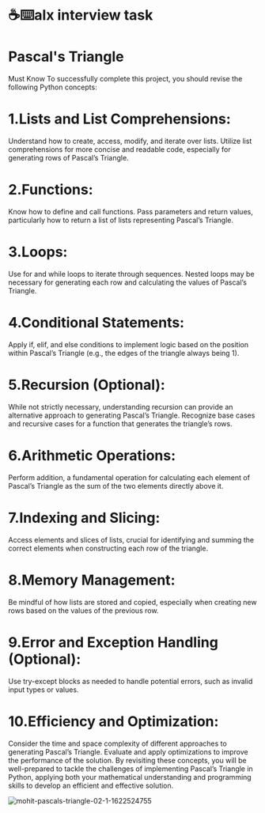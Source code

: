 # ☕⌨️alx interview task


# Pascal's Triangle

Must Know
To successfully complete this project, you should revise the following Python concepts:

# 1.Lists and List Comprehensions:

Understand how to create, access, modify, and iterate over lists.
Utilize list comprehensions for more concise and readable code, especially for generating rows of Pascal’s Triangle.
# 2.Functions:

Know how to define and call functions.
Pass parameters and return values, particularly how to return a list of lists representing Pascal’s Triangle.
# 3.Loops:

Use for and while loops to iterate through sequences.
Nested loops may be necessary for generating each row and calculating the values of Pascal’s Triangle.
# 4.Conditional Statements:

Apply if, elif, and else conditions to implement logic based on the position within Pascal’s Triangle (e.g., the edges of the triangle always being 1).
# 5.Recursion (Optional):

While not strictly necessary, understanding recursion can provide an alternative approach to generating Pascal’s Triangle.
Recognize base cases and recursive cases for a function that generates the triangle’s rows.
# 6.Arithmetic Operations:

Perform addition, a fundamental operation for calculating each element of Pascal’s Triangle as the sum of the two elements directly above it.
# 7.Indexing and Slicing:

Access elements and slices of lists, crucial for identifying and summing the correct elements when constructing each row of the triangle.
# 8.Memory Management:

Be mindful of how lists are stored and copied, especially when creating new rows based on the values of the previous row.
# 9.Error and Exception Handling (Optional):

Use try-except blocks as needed to handle potential errors, such as invalid input types or values.
# 10.Efficiency and Optimization:

Consider the time and space complexity of different approaches to generating Pascal’s Triangle.
Evaluate and apply optimizations to improve the performance of the solution.
By revisiting these concepts, you will be well-prepared to tackle the challenges of implementing Pascal’s Triangle in Python, applying both your mathematical understanding and programming skills to develop an efficient and effective solution.





![mohit-pascals-triangle-02-1-1622524755](https://github.com/hyper-ayoub/alx-interview/assets/133155846/5907e6c9-0702-4e06-9cda-5f1072c09f44)

